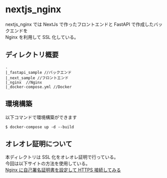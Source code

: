 # nextjs_nginx

nextjs_nginx では NextJs で作ったフロントエンドと
FastAPI で作成したバックエンドを  
Nginx を利用して SSL 化している。

## ディレクトリ概要

```
.
|_fastapi_sample //バックエンド
|_next_sample //フロントエンド
|_nginx  //Nginx
|_docker-compose.yml //Docker
```

## 環境構築

以下コマンドで環境構築ができます

```
$ docker-compose up -d --build
```

## オレオレ証明について

本ディレクトリは SSL 化をオレオレ証明で行っている。  
今回は以下サイトの方法を使用している。  
[Nginx に自己署名証明書を設定して HTTPS 接続してみる](https://qiita.com/ohakutsu/items/814825a76b5299a96661)
